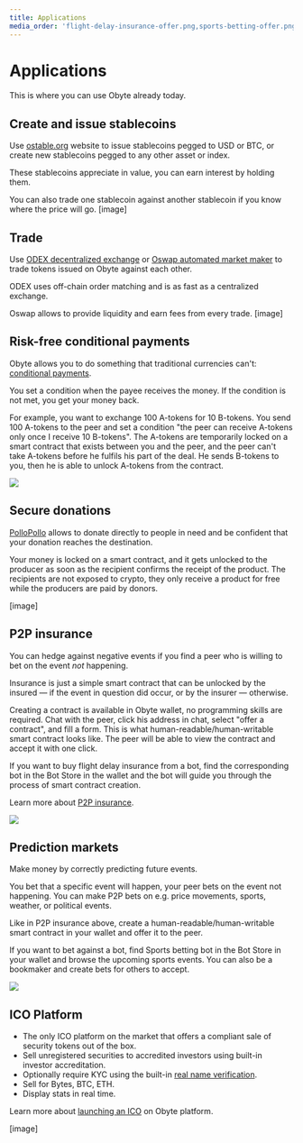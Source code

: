 ```yaml
---
title: Applications
media_order: 'flight-delay-insurance-offer.png,sports-betting-offer.png,conditional-payment.png'
---
```


# Applications

This is where you can use Obyte already today.

## Create and issue stablecoins
Use [ostable.org](https://ostable.org) website to issue stablecoins pegged to USD or BTC, or create new stablecoins pegged to any other asset or index.

These stablecoins appreciate in value, you can earn interest by holding them.

You can also trade one stablecoin against another stablecoin if you know where the price will go.
[image]

## Trade
Use [ODEX decentralized exchange](https://odex.ooo) or [Oswap automated market maker](https://oswap.io) to trade tokens issued on Obyte against each other.

ODEX uses off-chain order matching and is as fast as a centralized exchange.

Oswap allows to provide liquidity and earn fees from every trade.
[image]

## Risk-free conditional payments
Obyte allows you to do something that traditional currencies can't: [conditional payments](https://medium.com/obyte/making-p2p-great-again-fe9e20546a4a).

You set a condition when the payee receives the money. If the condition is not met, you get your money back.

For example, you want to exchange 100 A-tokens for 10 B-tokens. You send 100 A-tokens to the peer and set a condition "the peer can receive A-tokens only once I receive 10 B-tokens". The A-tokens are temporarily locked on a smart contract that exists between you and the peer, and the peer can't take A-tokens before he fulfils his part of the deal. He sends B-tokens to you, then he is able to unlock A-tokens from the contract.

![](conditional-payment.png)

## Secure donations
[PolloPollo](https://pollopollo.org) allows to donate directly to people in need and be confident that your donation reaches the destination.

Your money is locked on a smart contract, and it gets unlocked to the producer as soon as the recipient confirms the receipt of the product. The recipients are not exposed to crypto, they only receive a product for free while the producers are paid by donors.

[image]

## P2P insurance
You can hedge against negative events if you find a peer who is willing to bet on the event _not_ happening.

Insurance is just a simple smart contract that can be unlocked by the insured — if the event in question did occur, or by the insurer — otherwise.

Creating a contract is available in Obyte wallet, no programming skills are required. Chat with the peer, click his address in chat, select "offer a contract", and fill a form. This is what human-readable/human-writable smart contract looks like. The peer will be able to view the contract and accept it with one click.

If you want to buy flight delay insurance from a bot, find the corresponding bot in the Bot Store in the wallet and the bot will guide you through the process of smart contract creation.

Learn more about [P2P insurance](https://medium.com/obyte/making-p2p-great-again-episode-iv-p2p-insurance-cbbd1e59d527).

![](flight-delay-insurance-offer.png)

## Prediction markets
Make money by correctly predicting future events.

You bet that a specific event will happen, your peer bets on the event not happening. You can make P2P bets on e.g. price movements, sports, weather, or political events.

Like in P2P insurance above, create a human-readable/human-writable smart contract in your wallet and offer it to the peer.

If you want to bet against a bot, find Sports betting bot in the Bot Store in your wallet and browse the upcoming sports events. You can also be a bookmaker and create bets for others to accept.

![](sports-betting-offer.png)

## ICO Platform
* The only ICO platform on the market that offers a compliant sale of security tokens out of the box.
* Sell unregistered securities to accredited investors using built-in investor accreditation.
* Optionally require KYC using the built-in [real name verification](/platform/identity).
* Sell for Bytes, BTC, ETH.
* Display stats in real time.

Learn more about [launching an ICO](https://ico-platform.obyte.org) on Obyte platform.

[image]
